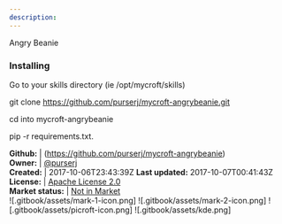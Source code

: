 ```yaml
---
description: 
---
```

Angry Beanie

### Installing

Go to your skills directory (ie /opt/mycroft/skills)

git clone https://github.com/purserj/mycroft-angrybeanie.git

cd into mycroft-angrybeanie

pip -r requirements.txt.

**Github:** | (https://github.com/purserj/mycroft-angrybeanie)  
**Owner:** | [@purserj](https://github.com/purserj)  
**Created:** | 2017-10-06T23:43:39Z  **Last updated:** 2017-10-07T00:41:43Z  
**License:** | [Apache License 2.0](https://api.github.com/licenses/apache-2.0)  
**Market status:** | [Not in Market](https://market.mycroft.ai/skill/)  
 ![.gitbook/assets/mark-1-icon.png]  ![.gitbook/assets/mark-2-icon.png]  ![.gitbook/assets/picroft-icon.png]  ![.gitbook/assets/kde.png]  
